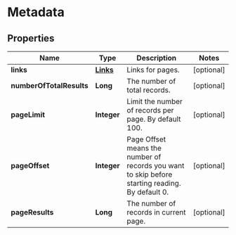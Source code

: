 
# Metadata

## Properties
Name | Type | Description | Notes
------------ | ------------- | ------------- | -------------
**links** | [**Links**](Links.md) | Links for pages. |  [optional]
**numberOfTotalResults** | **Long** | The number of total records. |  [optional]
**pageLimit** | **Integer** | Limit the number of records per page. By default 100. |  [optional]
**pageOffset** | **Integer** | Page Offset means the number of records you want to skip before starting reading. By default 0. |  [optional]
**pageResults** | **Long** | The number of records in current page. |  [optional]



